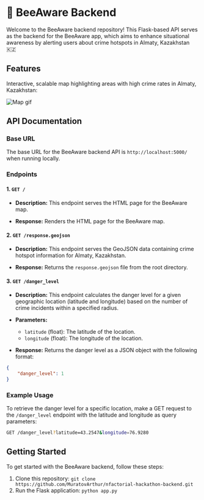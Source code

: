 # 🐝 BeeAware Backend

Welcome to the BeeAware backend repository! This Flask-based API serves as the backend for the BeeAware app, which aims to enhance situational awareness by alerting users about crime hotspots in Almaty, Kazakhstan 🇰🇿

## Features

Interactive, scalable map highlighting areas with high crime rates in Almaty, Kazakhstan:

![Map gif](media/map.gif)

## API Documentation

### Base URL

The base URL for the BeeAware backend API is `http://localhost:5000/` when running locally.

### Endpoints

#### 1. `GET /`

- **Description:** This endpoint serves the HTML page for the BeeAware map.

- **Response:** Renders the HTML page for the BeeAware map.

#### 2. `GET /response.geojson`

- **Description:** This endpoint serves the GeoJSON data containing crime hotspot information for Almaty, Kazakhstan.

- **Response:** Returns the `response.geojson` file from the root directory.

#### 3. `GET /danger_level`

- **Description:** This endpoint calculates the danger level for a given geographic location (latitude and longitude) based on the number of crime incidents within a specified radius.

- **Parameters:**
  - `latitude` (float): The latitude of the location.
  - `longitude` (float): The longitude of the location.

- **Response:** Returns the danger level as a JSON object with the following format:

```json
{
    "danger_level": 1
}
```

### Example Usage

To retrieve the danger level for a specific location, make a GET request to the `/danger_level` endpoint with the latitude and longitude as query parameters:

```bash
GET /danger_level?latitude=43.2547&longitude=76.9280
```

## Getting Started

To get started with the BeeAware backend, follow these steps:

1. Clone this repository: `git clone https://github.com/MuratovArthur/nfactorial-hackathon-backend.git`
2. Run the Flask application: `python app.py`
